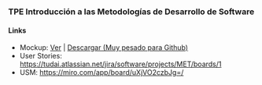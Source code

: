 ### TPE Introducción a las Metodologías de Desarrollo de Software

#### Links
- Mockup: [Ver](https://www.figma.com/file/szU2BpgOcDW9fZlq5OAOl0/Prototipo?node-id=7%3A17620 "Ver") | [Descargar (Muy pesado para Github)](https://drive.google.com/file/d/1veEi45v5VQhY3wM_R92Mw9FjpHHkxRZY/view?usp=sharing "Descargar (Muy pesado para Github)")
- User Stories: https://tudai.atlassian.net/jira/software/projects/MET/boards/1
- USM: https://miro.com/app/board/uXjVO2czbJg=/
